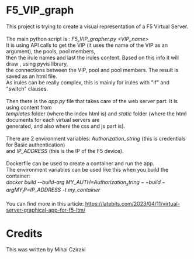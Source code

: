 # F5_VIP_graph

This project is trying to create a visual representation of a F5 Virtual Server.
<br>
<br>The main python script is : *F5_VIP_grapher.py  <VIP_name>*
<br>It is using API calls to get the VIP (it uses the name of the VIP as an argument), the pools, pool members,
<br>then the irule names and last the irules content. Based on this info it will draw , using pyvis library,
<br>the connections between the VIP, pool and pool members. The result is saved as an html file.
<br>As irules can be really complex, this is mainly for irules with "if" and "switch" clauses.
<br>
<br>Then there is the *app.py* file that takes care of the web server part. It is using content from 
<br>*templates* folder (where the index html is) and *static* folder (where the html documents for each virtual servers are 
<br>generated, and also where the css and js part is).
<br>
<br>There are 2 environment variables:  *Authorization_string* (this is credentials for Basic authentication) 
<br>and *IP_ADDRESS* (this is the IP of the F5 device).
<br>
<br>Dockerfile can be used to create a container and run the app.
<br>The environment variables can be used like this when you build the container: 
<br>*docker build --build-arg MY_AUTH=$Authorization_string --build-arg MY_IP=$IP_ADDRESS  -t my_container*
<br>
<br> You can find more in this article: https://latebits.com/2023/04/11/virtual-server-graphical-app-for-f5-ltm/
<br>

# Credits
This was written by Mihai Cziraki
